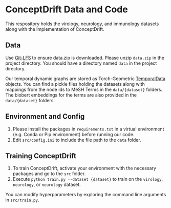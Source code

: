 # ConceptDrift Data and Code
This respository holds the virology, neurology, and immunology datasets along with the implementation of ConceptDrift. 

## Data

Use [Git-LFS](https://git-lfs.com/) to ensure data.zip is downloaded. Please unzip `data.zip` in the project directory. You should have a directory named `data` in the project directory. 

Our temporal dynamic graphs are stored as Torch-Geometric [TemporalData](https://pytorch-geometric.readthedocs.io/en/2.5.0/generated/torch_geometric.data.TemporalData.html) objects. You can find a pickle files holding the datasets along with mappings from the node ids to MeSH Terms in the `data/{dataset}` folders. The biobert embeddings for the terms are also provided in the `data/{dataset}` folders. 


## Environment and Config

1. Please install the packages in `requirements.txt` in a virtual environment (e.g. Conda or Pip environment) before running our code.
2. Edit `src/config.ini` to include the file path to the `data` folder. 

## Training ConceptDrift

1. To train ConceptDrift, activate your environment with the necessary packages and go to the `src` folder.
2. Execute `python train.py --dataset {dataset}` to train on the `virology`, `neurology`, or `neurology` dataset. 

You can modify hyperparameters by exploring the command line arguments in  `src/train.py`.

